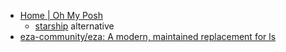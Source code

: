 
- [Home | Oh My Posh](https://ohmyposh.dev/)
	- [starship](https://starship.rs/) alternative
- [eza-community/eza: A modern, maintained replacement for ls](https://github.com/eza-community/eza)
